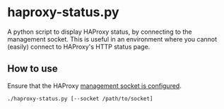 haproxy-status.py
======

A python script to display HAProxy status, by connecting to the management socket. This is useful in an environment where you cannot (easily) connect to HAProxy's HTTP status page.

## How to use

Ensure that the HAProxy [management socket is configured](http://cbonte.github.io/haproxy-dconv/configuration-1.5.html#9.2).


```bash
./haproxy-status.py [--socket /path/to/socket]
```
